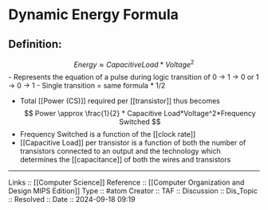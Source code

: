 # Dynamic Energy Formula

## Definition:

$$
Energy \approx Capacitive Load * Voltage^2
$$
	- Represents the equation of a pulse during logic transition of 0 -> 1 -> 0 or 1 -> 0 -> 1
	- Single transition = same formula * 1/2

- Total [[Power (CS)]] required per [[transistor]] thus becomes
$$
Power \approx \frac{1}{2} * Capacitive Load*Voltage^2*Frequency Switched
$$
- Frequency Switched is a function of the [[clock rate]]
- [[Capacitive Load]] per transistor is a function of both the number of transistors connected to an output and the technology which determines the [[capacitance]] of both the wires and transistors
---
Links :: [[Computer Science]]
Reference ::  [[Computer Organization and Design MIPS Edition]]
Type :: #atom
Creator ::
TAF ::
Discussion ::
Dis_Topic :: 
Resolved ::
Date :: 2024-09-18 09:19

